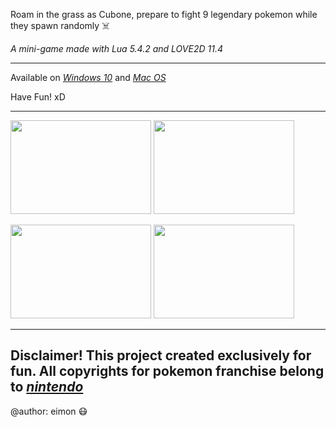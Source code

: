 Roam in the grass as Cubone, prepare to fight 9 legendary pokemon while they spawn randomly :skull_and_crossbones:

_A mini-game made with Lua 5.4.2 and LOVE2D 11.4_

--------------------------------------------------------------------

Available on _[Windows 10](https://github.com/eimon96/Cubone/releases/download/v1.00/cubone_win32.zip)_ and _[Mac OS](https://github.com/eimon96/Cubone/releases/download/v1.00/cubone_macosx.zip)_

Have Fun! xD

--------------------------------------------------------------------

<img src="https://i.imgur.com/WNRlUM1.png" width="225" height="150"> <img src="https://i.imgur.com/GcaiXLj.png" width="225" height="150"> 

<img src="https://i.imgur.com/mUSKu6F.png" width="225" height="150"> <img src="https://i.imgur.com/PfhMITc.png" width="225" height="150">

--------------------------------------------------------------------

## Disclaimer! This project created exclusively for fun. All copyrights for pokemon franchise belong to _[nintendo](https://www.nintendo.com/)_

@author: eimon 😷

